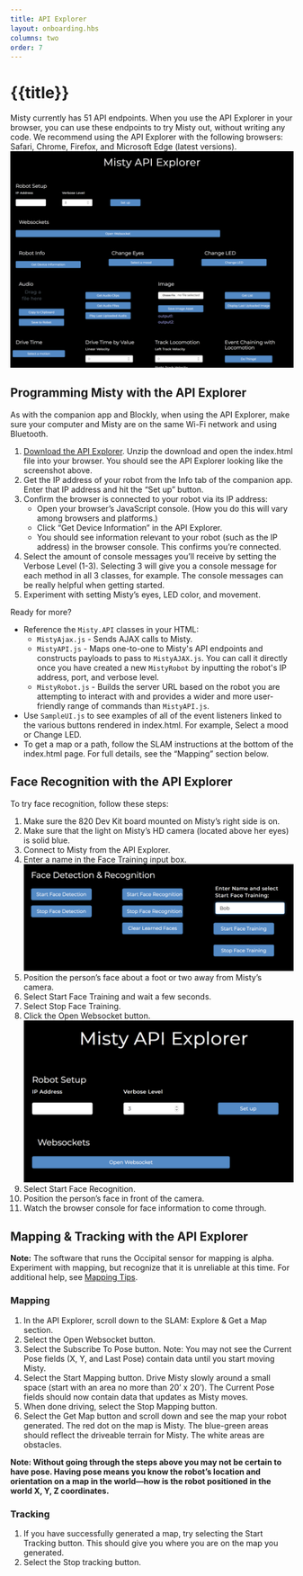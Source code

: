 ```yaml
---
title: API Explorer
layout: onboarding.hbs
columns: two
order: 7
---
```


# {{title}}

Misty currently has 51 API endpoints. When you use the API Explorer in your browser, you can use these endpoints to try Misty out, without writing any code. We recommend using the API Explorer with the following browsers: Safari, Chrome, Firefox, and Microsoft Edge (latest versions).
![API Explorer](../../../assets/images/api_client.png)

## Programming Misty with the API Explorer 

As with the companion app and Blockly, when using the API Explorer, make sure your computer and Misty are on the same Wi-Fi network and using Bluetooth.

1. [Download the API Explorer](https://s3.amazonaws.com/docs.mistyrobotics.io/assets/files/Misty.API.zip). Unzip the download and open the index.html file into your browser. You should see the API Explorer looking like the screenshot above.
2. Get the IP address of your robot from the Info tab of the companion app. Enter that IP address and hit the “Set up” button.
3. Confirm the browser is connected to your robot via its IP address:
    * Open your browser’s JavaScript console. (How you do this will vary among browsers and platforms.)
    * Click “Get Device Information” in the API Explorer.
    * You should see information relevant to your robot (such as the IP address) in the browser console. This confirms you’re connected.
4. Select the amount of console messages you’ll receive by setting the Verbose Level (1-3). Selecting 3 will give you a console message for each method in all 3 classes, for example. The console messages can be really helpful when getting started.
5. Experiment with setting Misty’s eyes, LED color, and movement.

Ready for more?

* Reference the `Misty.API` classes in your HTML:
    * `MistyAjax.js` - Sends AJAX calls to Misty.
    * `MistyAPI.js` - Maps one-to-one to Misty's API endpoints and constructs payloads to pass to `MistyAJAX.js`. You can call it directly once you have created a new `MistyRobot` by inputting the robot's IP address, port, and verbose level. 
    * `MistyRobot.js` - Builds the server URL based on the robot you are attempting to interact with and provides a wider and more user-friendly range of commands than `MistyAPI.js`.
* Use `SampleUI.js` to see examples of all of the event listeners linked to the various buttons rendered in index.html. For example, Select a mood or Change LED. 
* To get a map or a path, follow the SLAM instructions at the bottom of the index.html page. For full details, see the “Mapping” section below.

## Face Recognition with the API Explorer

To try face recognition, follow these steps:
1. Make sure the 820 Dev Kit board mounted on Misty’s right side is on.
2. Make sure that the light on Misty’s HD camera (located above her eyes) is solid blue.
3. Connect to Misty from the API Explorer.
4. Enter a name in the Face Training input box. ![Face Training interface](../../../assets/images/face_training.png)
5. Position the person’s face about a foot or two away from Misty’s camera.
6. Select Start Face Training and wait a few seconds.
7. Select Stop Face Training.
8. Click the Open Websocket button. ![Open Websocket button](../../../assets/images/open_websocket.png)
9. Select Start Face Recognition.
10. Position the person’s face in front of the camera.
11. Watch the browser console for face information to come through. 

## Mapping & Tracking with the API Explorer

**Note:** The software that runs the Occipital sensor for mapping is alpha. Experiment with mapping, but recognize that it is unreliable at this time. For additional help, see [Mapping Tips](../../tips-and-help/mapping-tips).

### Mapping
1. In the API Explorer, scroll down to the SLAM: Explore & Get a Map section.
2. Select the Open Websocket button.
3. Select the Subscribe To Pose button. Note: You may not see the Current Pose fields (X, Y, and Last Pose) contain data until you start moving Misty.
4. Select the Start Mapping button. Drive Misty slowly around a small space (start with an area no more than 20’ x 20’). The Current Pose fields should now contain data that updates as Misty moves.
5. When done driving, select the Stop Mapping button.
6. Select the Get Map button and scroll down and see the map your robot generated. The red dot on the map is Misty. The blue-green areas should reflect the driveable terrain for Misty. The white areas are obstacles.

**Note: Without going through the steps above you may not be certain to have pose. Having pose means you know the robot’s location and orientation on a map in the world—how is the robot positioned in the world X, Y, Z coordinates.**

### Tracking
1. If you have successfully generated a map, try selecting the Start Tracking button. This should give you where you are on the map you generated.
2. Select the Stop tracking button.

